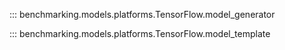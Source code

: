 ::: benchmarking.models.platforms.TensorFlow.model_generator

::: benchmarking.models.platforms.TensorFlow.model_template
